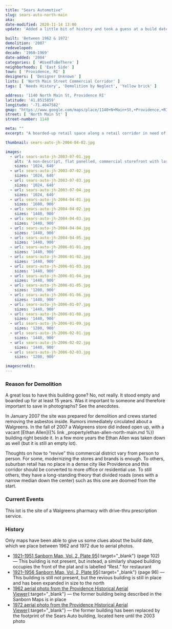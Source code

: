 ```yaml
---
title: "Sears Automotive"
slug: sears-auto-north-main
aka:
date-modified: 2020-11-14 13:00
update: 'Added a little bit of history and took a guess at a build date based on aerial photos'

built: 'Between 1962 & 1972'
demolition: '2007'
redeveloped: 
decade: '1960–1969'
date-added: '2004'
categories: [ '#UsedToBeThere' ]
neighborhoods: [ 'East Side' ]
town: [ 'Providence, RI' ]
designers: [ 'Designer Unknown' ]
lists: [ 'North Main Street Commercial Corridor' ]
tags: [ 'Needs History', 'Demolition by Neglect', 'Yellow brick' ]

address: '1140 North Main St, Providence RI'
latitude: '41.8515859'
longitude: '-71.4047582'
gmap: "https://www.google.com/maps/place/1140+N+Main+St,+Providence,+RI+02904/@41.8515859,-71.4047582,17z/data=!3m1!4b1!4m5!3m4!1s0x89e444c3d7d057ef:0xefedfd745dc3fad2!8m2!3d41.8515859!4d-71.4025695"
street: [ 'North Main St' ]
street-number: 1140

meta: ""
excerpt: "A boarded-up retail space along a retail corridor in need of rethinking"

thumbnail: sears-auto-jh-2004-04-02.jpg

images:
  - url: sears-auto-jh-2003-07-01.jpg
    alt: 'A non-descript, flat panelled, commercial storefront with large plate glass windows in the streetside front and car repair bays accessible from two sides along the rear. The repair end of the building was clad in yellow brick over cement block.'
    sizes: '1024, 640'
  - url: sears-auto-jh-2003-07-02.jpg
    sizes: '1024, 640'
  - url: sears-auto-jh-2003-07-03.jpg
    sizes: '1024, 640'
  - url: sears-auto-jh-2003-07-04.jpg
    sizes: '1024, 640'
  - url: sears-auto-jh-2004-04-01.jpg
    sizes: '1600, 900'
  - url: sears-auto-jh-2004-04-02.jpg
    sizes: '1440, 900'
  - url: sears-auto-jh-2004-04-03.jpg
    sizes: '1440, 900'
  - url: sears-auto-jh-2004-04-04.jpg
    sizes: '1440, 900'
  - url: sears-auto-jh-2004-04-05.jpg
    sizes: '1440, 900'
  - url: sears-auto-jh-2006-01-01.jpg
    sizes: '1440, 900'
  - url: sears-auto-jh-2006-01-02.jpg
    sizes: '1440, 900'
  - url: sears-auto-jh-2006-01-03.jpg
    sizes: '1440, 900'
  - url: sears-auto-jh-2006-01-04.jpg
    sizes: '1440, 900'
  - url: sears-auto-jh-2006-01-05.jpg
    sizes: '1200, 900'
  - url: sears-auto-jh-2006-01-06.jpg
    sizes: '1440, 900'
  - url: sears-auto-jh-2006-01-07.jpg
    sizes: '1440, 900'
  - url: sears-auto-jh-2006-01-08.jpg
    sizes: '1440, 900'
  - url: sears-auto-jh-2006-01-09.jpg
    sizes: '1200, 900'
  - url: sears-auto-jh-2006-02-01.jpg
    sizes: '1440, 900'
  - url: sears-auto-jh-2006-02-02.jpg
    sizes: '1440, 900'
  - url: sears-auto-jh-2006-02-03.jpg
    sizes: '1200, 900'

imagescredit: 
---
```


### Reason for Demolition

A great loss to have this building gone? No, not really. It stood empty and boarded up for at least 15 years. Was it important to someone and therefore important to save in photographs? See the anecdotes.

In January 2007 the site was prepared for demolition and crews started removing the asbestos inside. Rumors immediately circulated about a Walgreens. In the fall of 2007 a Walgreens store did indeed open up, with a vacant [Ethan Allen]({% link _property/ethan-allen-north-main.md %}) building right beside it. In a few more years the Ethan Allen was taken down as well (but it is still an empty lot). 

Thoughts on how to “revive” this commercial district vary from person to person. For some, modernizing the stores and brands is enough. To others, suburban retail has no place in a dense city like Providence and this corridor should be converted to more office or residential use. To still others, they have a long-standing theory that divided roads (ones with a narrow median down the center) such as this one are doomed from the start. 


### Current Events

This lot is the site of a Walgreens pharmacy with drive-thru prescription service.


### History

Only maps have been able to give us some clues about the build date, which we place between 1962 and 1972 due to aerial photos.

+ [1921–1951 Sanborn Map, Vol. 2, Plate 95](http://hdl.loc.gov/loc.gmd/g3774pm.g3774pm_g08099195102){:target="_blank"} (page 102) — This building is not present, but instead, a similarly shaped building occupies the front of the plat and is labelled “Rest.” for restaurant
+ [1921–1956 Sanborn Map, Vol. 2, Plate 95](http://hdl.loc.gov/loc.gmd/g3774pm.g3774pm_g08099195602){:target="_blank"} (page 96) — This building is still not present, but the revious building is still in place and has been expanded in size to the north
+ [1962 aerial photo from the Providence Historical Aerial Viewer](//pvdgis.maps.arcgis.com/apps/webappviewer/index.html?id=b1b3a4a4c66847a8b767cde26264246e){:target="_blank"} — the former building being described in the Sanborn Maps is in place
+ [1972 aerial photo from the Providence Historical Aerial Viewer](//pvdgis.maps.arcgis.com/apps/webappviewer/index.html?id=b1b3a4a4c66847a8b767cde26264246e){:target="_blank"} — the former building has been replaced by the footprint of the Sears Auto building, located here until the 2003 photo
